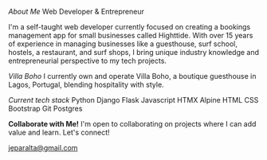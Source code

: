 *About Me*
Web Developer & Entrepreneur

I'm a self-taught web developer currently focused on creating a bookings management app for small businesses called Highttide. With over 15 years of experience in managing businesses like a guesthouse, surf school, hostels, a restaurant, and surf shops, I bring unique industry knowledge and entrepreneurial perspective to my tech projects.

*Villa Boho*
I currently own and operate Villa Boho, a boutique guesthouse in Lagos, Portugal, blending hospitality with style.

*Current tech stack*
Python 
  Django
  Flask
Javascript
  HTMX
  Alpine
HTML
CSS
  Bootstrap
Git
Postgres



**Collaborate with Me!**
I'm open to collaborating on projects where I can add value and learn. Let's connect!

jeparalta@gmail.com


<!---
jeparalta/jeparalta is a ✨ special ✨ repository because its `README.md` (this file) appears on your GitHub profile.
You can click the Preview link to take a look at your changes.
--->
